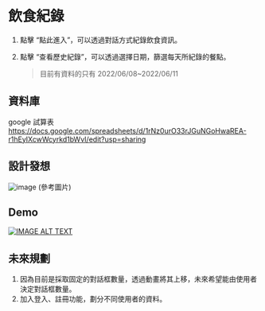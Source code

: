 # 飲食紀錄

1. 點擊 “點此進入”，可以透過對話方式紀錄飲食資訊。
2. 點擊 “查看歷史紀錄”，可以透過選擇日期，篩選每天所紀錄的餐點。

   > 目前有資料的只有 2022/06/08~2022/06/11

## 資料庫

google 試算表
https://docs.google.com/spreadsheets/d/1rNz0urO33rJGuNGoHwaREA-r1hEyIXcwWcyrkd1bWvI/edit?usp=sharing

## 設計發想

![image](https://cdn.flipermag.com/flipermag/wp-content/uploads/2016/05/1459605746178.jpg)
(參考圖片)
<br/>

## Demo

[![IMAGE ALT TEXT](http://img.youtube.com/vi/l-E3O5VpJQQ/0.jpg)](https://www.youtube.com/watch?v=l-E3O5VpJQQ "飲食紀錄 ")

## 未來規劃

1. 因為目前是採取固定的對話框數量，透過動畫將其上移，未來希望能由使用者決定對話框數量。
2. 加入登入、註冊功能，劃分不同使用者的資料。
